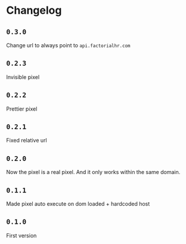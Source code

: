 # Changelog

## `0.3.0`

Change url to always point to `api.factorialhr.com`

## `0.2.3`

Invisible pixel

## `0.2.2`

Prettier pixel

## `0.2.1`

Fixed relative url

## `0.2.0`

Now the pixel is a real pixel.
And it only works within the same domain.

## `0.1.1`

Made pixel auto execute on dom loaded + hardcoded host

## `0.1.0`

First version
